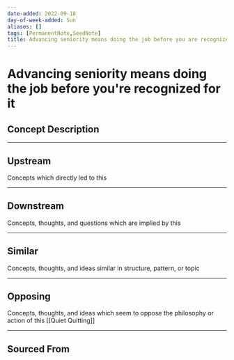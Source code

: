 ```yaml
---
date-added: 2022-09-18
day-of-week-added: Sun
aliases: []
tags: [PermanentNote,SeedNote]
title: Advancing seniority means doing the job before you are recognized for it
---
```


# Advancing seniority means doing the job before you're recognized for it

## Concept Description


---
## Upstream
Concepts which directly led to this


---
## Downstream
Concepts, thoughts, and questions which are implied by this


---
## Similar
Concepts, thoughts, and ideas similar in structure, pattern, or topic


---
## Opposing
Concepts, thoughts, and ideas which seem to oppose the philosophy or action of this
[[Quiet Quitting]]

---
## Sourced From

